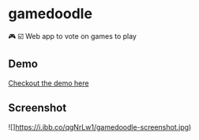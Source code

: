 # gamedoodle
:video_game: :ballot_box_with_check: Web app to vote on games to play

## Demo
[Checkout the demo here](https://gamedoodle.cbuelter.de/events/0da51e8b-b099-43fe-85a2-05a6091a96b3)

## Screenshot
![]https://i.ibb.co/qgNrLw1/gamedoodle-screenshot.jpg)
